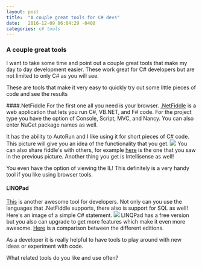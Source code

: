 ```yaml
---
layout: post
title:  "A couple great tools for C# devs"
date:   2016-12-09 06:04:29 -0400
categories: c# tools
---
```

### A couple great tools
I want to take some time and point out a couple great tools that make my day to day development easier. These work great for C# developers but are not limited to only C# as you will see. 

These are tools that make it very easy to quickly try out some little pieces of code and see the results

####.NetFiddle
For the first one all you need is your browser. [.NetFiddle](https://dotnetfiddle.net) is a web application that lets you run C#, VB.NET, and F# code. For the project type you have the option of Console, Script, MVC, and Nancy. You can also enter NuGet package names as well.

It has the ability to AutoRun and I like using it for short pieces of C# code.
This picture will give you an idea of the functionality that you get.
![](https://www.jweiler.com/content/images/2016/12/dotnetfiddle.PNG)
You can also share fiddle's with others, for example [here](https://dotnetfiddle.net/IUiQ6Q) is the one that you saw in the previous picture.
Another thing you get is Intellisense as well!

You even have the option of viewing the IL! This definitely is a very handy tool if you like using browser tools.

#### LINQPad
[This](http://www.linqpad.net/) is another awesome tool for developers. Not only can you use the languages that .NetFiddle supports, there also is support for SQL as well!
Here's an image of a simple C# statement.
![](https://www.jweiler.com/content/images/2016/12/linqpad.PNG)
LINQPad has a free version but you also can upgrade to get more features which make it even more awesome. [Here](https://www.linqpad.net/Purchase.aspx) is a comparison between the different editions.

As a developer it is really helpful to have tools to play around with new ideas or experiment with code.

What related tools do you like and use often?